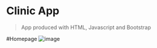 # Clinic App

> App produced with HTML, Javascript and Bootstrap

#Homepage
![image](https://user-images.githubusercontent.com/97129532/209172466-373b1926-92a8-4f21-9ed7-21d564a8df60.png)
